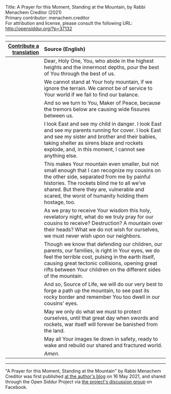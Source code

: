 <html>
<head></head>
<body>
Title: A Prayer for this Moment, Standing at the Mountain, by Rabbi Menachem Creditor (2021)<br />
Primary contributor: menachem.creditor<br />
For attribution and license, please consult the following URL: <a href="http://opensiddur.org/?p=37132">http://opensiddur.org/?p=37132</a>
<p />
<hr />

<table style="margin-left: auto;margin-right: auto;" class="draggable">
<thead><tr><th id="x" style="text-align: right;"><a href="/contribute/upload/">Contribute a translation</a></th><th style="text-align: left;">Source (English)</th></tr></thead>
<tbody>
<tr><td style="vertical-align:top;">
<div class="liturgy"><span lang="he">

</span></div></td>
 
<td style="vertical-align:top;">
<div class="english">
Dear, Holy One,
You, who abide 
in the highest heights 
and the innermost depths,
pour the best of You through the best of us.
</div></td></tr>


<tr><td style="vertical-align:top;">
<div class="liturgy"><span lang="he">

</span></div></td>
 
<td style="vertical-align:top;">
<div class="english">
We cannot stand at Your holy mountain,
if we ignore the terrain.
We cannot be of service to Your world
if we fail to find our balance.
</div></td></tr>


<tr><td style="vertical-align:top;">
<div class="liturgy"><span lang="he">

</span></div></td>
 
<td style="vertical-align:top;">
<div class="english">
And so we turn to You, Maker of Peace,
because the tremors below
are causing wide fissures between us.
</div></td></tr>


<tr><td style="vertical-align:top;">
<div class="liturgy"><span lang="he">

</span></div></td>
 
<td style="vertical-align:top;">
<div class="english">
I look East and see my child in danger.
I look East and see my parents running for cover.
I look East and see my sister and brother and their babies,
taking shelter as sirens blaze and rockets explode,
and, in this moment, I cannot see anything else.
</div></td></tr>


<tr><td style="vertical-align:top;">
<div class="liturgy"><span lang="he">

</span></div></td>
 
<td style="vertical-align:top;">
<div class="english">
This makes Your mountain even smaller, 
but not small enough that I can recognize
my cousins on the other side,
separated from me by painful histories.
The rockets blind me to all we’ve shared.
But there they are, vulnerable and scared,
the worst of humanity holding them hostage, too.
</div></td></tr>


<tr><td style="vertical-align:top;">
<div class="liturgy"><span lang="he">

</span></div></td>
 
<td style="vertical-align:top;">
<div class="english">
As we pray to receive Your wisdom this holy, revelatory night,
what do we truly pray for our cousins to receive?
Destruction? A mountain over their heads?
What we do not wish for ourselves, 
we must never wish upon our neighbors.
</div></td></tr>


<tr><td style="vertical-align:top;">
<div class="liturgy"><span lang="he">

</span></div></td>
 
<td style="vertical-align:top;">
<div class="english">
Though we know that defending our children, our parents, our families,
is right in Your eyes, we do feel the terrible cost, pulsing in the earth itself,
causing great tectonic collisions, opening great rifts between Your children
on the different sides of the mountain. 
</div></td></tr>


<tr><td style="vertical-align:top;">
<div class="liturgy"><span lang="he">

</span></div></td>
 
<td style="vertical-align:top;">
<div class="english">
And so, Source of Life, we will do our very best
to forge a path up the mountain,
to see past its rocky border
and remember You too dwell in our cousins’ eyes.
</div></td></tr>


<tr><td style="vertical-align:top;">
<div class="liturgy"><span lang="he">

</span></div></td>
 
<td style="vertical-align:top;">
<div class="english">
May we only do what we must to protect ourselves,
until that great day when swords and rockets, war itself 
will forever be banished from the land. 
</div></td></tr>


<tr><td style="vertical-align:top;">
<div class="liturgy"><span lang="he">

</span></div></td>
 
<td style="vertical-align:top;">
<div class="english">
May all Your images lie down in safety,
ready to wake and rebuild our shared and fractured world.
</div></td></tr>


<tr><td style="vertical-align:top;">
<div class="liturgy"><span lang="he">

</span></div></td>
 
<td style="vertical-align:top;">
<div class="english">
<em>Amen</em>.
</div></td></tr>
</tbody></table>

<hr />

"A Prayer for this Moment, Standing at the Mountain" by Rabbi Menachem Creditor was first published <a href="https://rabbicreditor.blogspot.com/2021/05/a-prayer-for-this-moment-standing-at.html">at the author's blog</a> on 16 May 2021, and shared through the Open Siddur Project via <a href="https://www.facebook.com/groups/opensiddur/permalink/10158615526747746/">the project's discussion group</a> on Facebook. 

&nbsp;

</body>
</html>